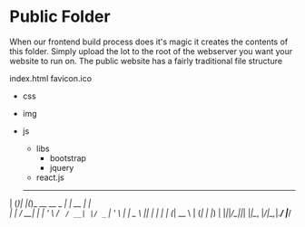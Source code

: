 # Public Folder

When our frontend build process does it's magic it creates the contents of this folder. Simply upload the lot to the root of the webserver you want your website to run on. The public website has a fairly traditional file structure

index.html
favicon.ico

- css
- img
- js
	- libs
	  - bootstrap
	  - jquery
	- react.js

  _ _     _   _                 _       _     
 | (_)___| |_(_)_ __   __ _ ___| | __ _| |__  
 | | / __| __| | '_ \ / _` / __| |/ _` | '_ \ 
 | | \__ \ |_| | | | | (_| \__ \ | (_| | |_) |
 |_|_|___/\__|_|_| |_|\__, |___/_|\__,_|_.__/ 
                      |___/
